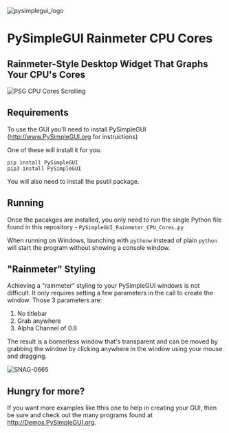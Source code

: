 ![pysimplegui_logo](https://user-images.githubusercontent.com/13696193/43165867-fe02e3b2-8f62-11e8-9fd0-cc7c86b11772.png)

# PySimpleGUI Rainmeter CPU Cores

## Rainmeter-Style Desktop Widget That Graphs Your CPU's Cores

![PSG CPU Cores Scrolling](https://user-images.githubusercontent.com/46163555/71864004-99cc8300-30cc-11ea-805c-de04b0b2296b.gif)


## Requirements

To use the GUI you'll need to install PySimpleGUI (http://www.PySimpleGUI.org for instructions)

One of these will install it for you.
```
pip install PySimpleGUI
pip3 install PySimpleGUI
```

You will also need to install the psutil package.

## Running

Once the pacakges are installed, you only need to run the single Python file found in this repository - `PySimpleGUI_Rainmeter_CPU_Cores.py`

When running on Windows, launching with `pythonw` instead of plain `python` will start the program without showing a console window.

## "Rainmeter" Styling

Achieving a "rainmeter" styling to your PySimpleGUI windows is not difficult.  It only requires setting a few parameters in the call to create the window.  Those 3 parameters are:

1. No titlebar
2. Grab anywhere
3. Alpha Channel of 0.8

The result is a bornerless window that's transparent and can be moved by grabbing the window by clicking anywhere in the window using your mouse and dragging.

![SNAG-0665](https://user-images.githubusercontent.com/46163555/71864394-ad2c1e00-30cd-11ea-85f5-9850ed7df69e.jpg)

## Hungry for more?

If you want more examples like tthis one to help in creating your GUI, then be sure and check out the many programs found at http://Demos.PySimpleGUI.org. 
